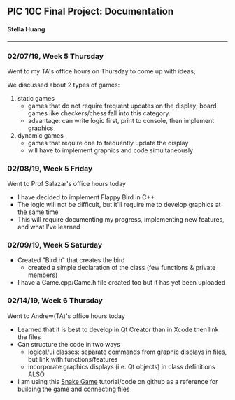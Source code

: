 



## PIC 10C Final Project: Documentation
#### Stella Huang

***
     
### 02/07/19, Week 5 Thursday
Went to my TA's office hours on Thursday to come up with ideas;

We discussed about 2 types of games:

1. static games 
    + games that do not require frequent updates on the display; board games like checkers/chess fall into this category.
    + advantage: can write logic first, print to console, then implement graphics
2. dynamic games
    + games that require one to frequently update the display
    + will have to implement graphics and code simultaneously

### 02/08/19, Week 5 Friday
Went to Prof Salazar's office hours today

* I have decided to implement Flappy Bird in C++
* The logic will not be difficult, but it'll require me to develop graphics at the same time
* This will require documenting my progress, implementing new features, and what I've learned


### 02/09/19, Week 5 Saturday
* Created "Bird.h" that creates the bird
    + created a simple declaration of the class (few functions & private members)
* I have a Game.cpp/Game.h file created too but it has yet been uploaded


### 02/14/19, Week 6 Thursday
Went to Andrew(TA)'s office hours today

* Learned that it is best to develop in Qt Creator than in Xcode then link the files
* Can structure the code in two ways
	+ logical/ui classes: separate commands from graphic displays in files, but link with functions/features
	+ incorporate graphics displays (i.e. Qt objects) in class definitions
ALSO
* I am using this [Snake Game](https://github.com/MeLikeyCode/SnakeGameMovementElongationDemo) tutorial/code on github as a reference for building the game and connecting files
















